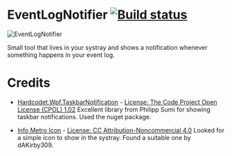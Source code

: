 # EventLogNotifier [![Build status](https://ci.appveyor.com/api/projects/status/co4vqhgdosyfoyye?svg=true)](https://ci.appveyor.com/project/basvo/eventlognotifier)

![EventLogNotifier](http://i.imgur.com/eTQ516M.png)

Small tool that lives in your systray and shows a notification whenever something happens in your event log.

# Credits

* [Hardcodet.Wpf.TaskbarNotification](http://www.hardcodet.net/wpf-notifyicon) - [License: The Code Project Open License (CPOL) 1.02](http://www.codeproject.com/info/cpol10.aspx) Excellent library from Philipp Sumi for showing taskbar notifications. Used the nuget package.

* [Info Metro Icon](http://www.iconarchive.com/show/windows-8-metro-icons-by-dakirby309/Folders-OS-Info-Metro-icon.html) - [License: CC Attribution-Noncommercial 4.0](http://creativecommons.org/licenses/by-nc/4.0/) Looked for a simple icon to show in the systray. Found a suitable one by dAKirby309.
